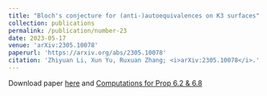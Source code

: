```yaml
---
title: "Bloch's conjecture for (anti-)autoequivalences on K3 surfaces"
collection: publications
permalink: /publication/number-23
date: 2023-05-17
venue: 'arXiv:2305.10078'
paperurl: 'https://arxiv.org/abs/2305.10078'
citation: 'Zhiyuan Li, Xun Yu, Ruxuan Zhang; <i>arXiv:2305.10078</i>.'
---
```


Download paper [here](https://arxiv.org/abs/2305.10078) and [Computations for Prop 6.2 & 6.8](https://scms-lzy.github.io/files/bloch-computation.pdf)
